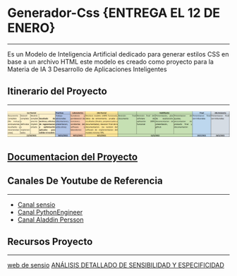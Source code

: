 # Generador-Css {ENTREGA EL 12 DE ENERO}
--------------------------------------------------------------------
Es un Modelo de Inteligencia Artificial dedicado para generar estilos CSS en base a un archivo HTML este modelo es creado como proyecto para la Materia de IA 3 Desarrollo de Aplicaciones Inteligentes 

## Itinerario del Proyecto
--------------------------------------------------------------------
![](https://raw.githubusercontent.com/Zelechos/Generador-Css/main/assets/Itinerario%20de%20Proyecto.jpeg)

## [Documentacion del Proyecto](https://docs.google.com/document/d/1_G_6ib9mBZGtH7s2uOg_oM1QPAmYayBG-QSPX9U3nkE/edit?usp=sharing)


## Canales De Youtube de Referencia
--------------------------------------------------------------------
- [Canal sensio](https://www.youtube.com/c/sensio-ia/videos)
- [Canal PythonEngineer](https://www.youtube.com/c/PythonEngineer/search)
- [Canal Aladdin Persson](https://www.youtube.com/channel/UCkzW5JSFwvKRjXABI-UTAkQ)


## Recursos Proyecto
--------------------------------------------------------------------
[web de sensio](https://juansensio.com/blog)
[ANÁLISIS DETALLADO DE SENSIBILIDAD Y ESPECIFICIDAD](https://gist.github.com/Zelechos/f82f9c94ddea824f40dae3ac026c544a)
